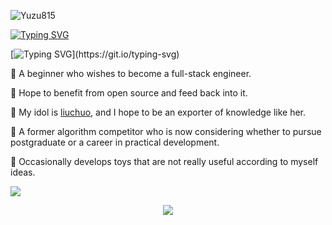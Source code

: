 <p align="left"> <img src="https://komarev.com/ghpvc/?username=Yuzu815" alt="Yuzu815" /> </p>

[![Typing SVG](https://readme-typing-svg.herokuapp.com?font=Fira+Code&size=24&duration=500&pause=100000&color=947273&multiline=true&width=435&lines=%E6%99%82%E3%82%88%E9%81%8E%E3%81%8E%E3%82%86%E3%81%91%E3%80%81%E3%81%8A%E3%81%BE%E3%81%88%E3%81%AF%E6%AE%8B%E9%85%B7%E3%81%A0)](https://git.io/typing-svg)

[![Typing SVG](https://readme-typing-svg.herokuapp.com?font=Roboto+Slab&size=30&color=FF7C04&vCenter=true&lines=Hi!+Here+is+Pupil.2048!)](https://git.io/typing-svg)

👋 A beginner who wishes to become a full-stack engineer.

🎇 Hope to benefit from open source and feed back into it.

🌱 My idol is [liuchuo](https://liuchuo.net), and I hope to be an exporter of knowledge like her.

💬 A former algorithm competitor who is now considering whether to pursue postgraduate or a career in practical development.

🔭 Occasionally develops toys that are not really useful according to myself ideas.

![](https://github-readme-stats.vercel.app/api?username=Yuzu815)

<div align="center">
    <img src="https://activity-graph.herokuapp.com/graph?username=Yuzu815&theme=minimal" />
</div>
